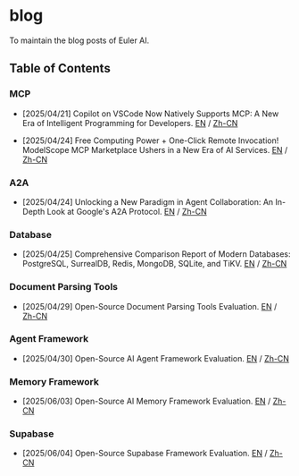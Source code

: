 # blog
To maintain the blog posts of Euler AI.

## Table of Contents

### MCP
- [2025/04/21] Copilot on VSCode Now Natively Supports MCP: A New Era of Intelligent Programming for Developers. [EN](mcp/25_04_21/EN/25_04_21_en.md) / [Zh-CN](mcp/25_04_21/CN/25_04_21.md)

- [2025/04/24] Free Computing Power + One-Click Remote Invocation! ModelScope MCP Marketplace Ushers in a New Era of AI Services. [EN](mcp/25_04_24/EN.md) / [Zh-CN](mcp/25_04_24/CN.md)

### A2A
- [2025/04/24] Unlocking a New Paradigm in Agent Collaboration: An In-Depth Look at Google's A2A Protocol. [EN](a2a/A2A_en.md) / [Zh-CN](a2a/A2A_cn.md)

### Database
- [2025/04/25] Comprehensive Comparison Report of Modern Databases: PostgreSQL, SurrealDB, Redis, MongoDB, SQLite, and TiKV. [EN](database_benchmark/benchmark_report_en.md) / [Zh-CN](database_benchmark/benchmark_report_cn.md)

### Document Parsing Tools
- [2025/04/29] Open-Source Document Parsing Tools Evaluation. [EN](doc-parser-benchmark/doc_parser_benchmark_en.md) / [Zh-CN](doc-parser-benchmark/doc_parser_benchmark_cn.md)

### Agent Framework
- [2025/04/30] Open-Source AI Agent Framework Evaluation. [EN](agent_framework/agent_framework_report_en.md) / [Zh-CN](agent_framework/agent_framework_report_zh.md)

### Memory Framework

- [2025/06/03] Open-Source AI Memory Framework Evaluation. [EN](memory_framework/memory_framework_report_en.md) / [Zh-CN](memory_framework/memory_framework_report_cn.md)

### Supabase

- [2025/06/04] Open-Source Supabase Framework Evaluation. [EN](supabase/supabase_en.md) / [Zh-CN](supabase/supabase_cn.md)
